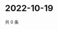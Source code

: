 # 2022-10-19

共 0 条

<!-- BEGIN WEIBO -->
<!-- 最后更新时间 Wed Oct 19 2022 18:12:52 GMT+0800 (China Standard Time) -->

<!-- END WEIBO -->
